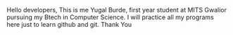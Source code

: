Hello developers, 
This is me Yugal Burde, first year student at MITS Gwalior pursuing my Btech in Computer Science.
I will practice all my programs here just to learn github and git.
Thank You
